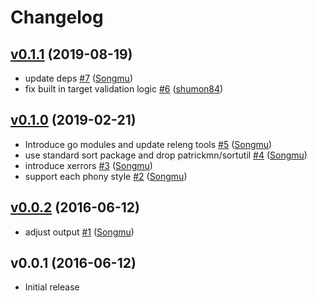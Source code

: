 # Changelog

## [v0.1.1](https://github.com/Songmu/make2help/compare/v0.1.0...v0.1.1) (2019-08-19)

* update deps [#7](https://github.com/Songmu/make2help/pull/7) ([Songmu](https://github.com/Songmu))
* fix built in target validation logic [#6](https://github.com/Songmu/make2help/pull/6) ([shumon84](https://github.com/shumon84))

## [v0.1.0](https://github.com/Songmu/make2help/compare/v0.0.2...v0.1.0) (2019-02-21)

* Introduce go modules and update releng tools [#5](https://github.com/Songmu/make2help/pull/5) ([Songmu](https://github.com/Songmu))
* use standard sort package and drop patrickmn/sortutil [#4](https://github.com/Songmu/make2help/pull/4) ([Songmu](https://github.com/Songmu))
* introduce xerrors [#3](https://github.com/Songmu/make2help/pull/3) ([Songmu](https://github.com/Songmu))
* support each phony style [#2](https://github.com/Songmu/make2help/pull/2) ([Songmu](https://github.com/Songmu))

## [v0.0.2](https://github.com/Songmu/make2help/compare/v0.0.1...v0.0.2) (2016-06-12)

* adjust output [#1](https://github.com/Songmu/make2help/pull/1) ([Songmu](https://github.com/Songmu))

## v0.0.1 (2016-06-12)

* Initial release
